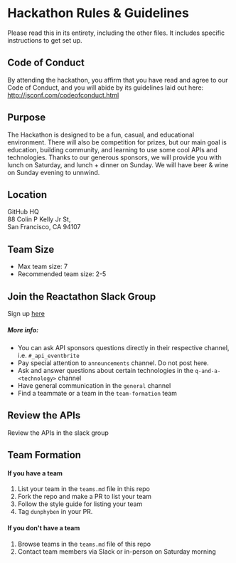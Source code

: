 # Hackathon Rules & Guidelines
Please read this in its entirety, including the other files. It includes specific instructions to get set up.
## Code of Conduct
By attending the hackathon, you affirm that you have read and agree to our Code of Conduct, and you will abide by its guidelines laid out here: http://jsconf.com/codeofconduct.html

## Purpose
The Hackathon is designed to be a fun, casual, and educational environment. There will also be competition for prizes, but our main goal is education, building community, and learning to use some cool APIs and technologies.
Thanks to our generous sponsors, we will provide you with lunch on Saturday, and lunch + dinner on Sunday. We will have beer & wine on Sunday evening to unnwind.

## Location
GitHub HQ  
88 Colin P Kelly Jr St,  
San Francisco, CA 94107  

## Team Size
* Max team size: 7
* Recommended team size: 2-5

## Join the Reactathon Slack Group
Sign up [here](https://join.slack.com/t/hack-reactathon2018/shared_invite/enQtMzMyMTQyODIyODAzLTJkNzFkMjY5ZjJlMzgxNmUyM2U4YmU4NDVkZTU3MzVhYjFmZTVjMDgwY2Y1OTZiODk3YmVlNTllMTFjMGFiOTE)
##### More info:
* You can ask API sponsors questions directly in their respective channel, i.e. `#_api_eventbrite`
* Pay special attention to `announcements` channel. Do not post here.
* Ask and answer questions about certain technologies in the `q-and-a-<technology>` channel
* Have general communication in the `general` channel
* Find a teammate or a team in the `team-formation` team

## Review the APIs
Review the APIs in the slack group

## Team Formation
#### If you have a team
1. List your team in the `teams.md` file in this repo
2. Fork the repo and make a PR to list your team
3. Follow the style guide for listing your team
4. Tag `dunphyben` in your PR.

#### If you don't have a team
1. Browse teams in the `teams.md` file of this repo
2. Contact team members via Slack or in-person on Saturday morning
